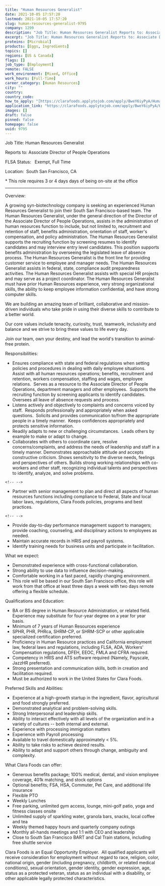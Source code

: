 ```yaml
---
title: "Human Resources Generalist"
date: 2021-10-05 17:57:20
lastmod: 2021-10-05 17:57:20
slug: human-resources-generalist-9795
company: 1299
description: "Job Title: Human Resources Generalist Reports to: Associate Director of People OperationsFLSA Status:   Exempt, Full TimeLocation:  South San Francisco, CA* This role requires 3 or 4 days days of being on-site at the office ______________________________________________________Overview:"
excerpt: "Job Title: Human Resources Generalist Reports to: Associate Director of People OperationsFLSA Status:   Exempt, Full TimeLocation:  South San Francisco, CA* This role requires 3 or 4 days days of being on-site at the office ______________________________________________________Overview:"
proteins: [Microbial]
products: [Eggs, Ingredients]
topics: []
regions: [US & Canada]
flags: []
job_type: [Employment]
remote: FALSE
work_environment: [Mixed, Office]
work_hours: [Full-Time]
career_category: [Human Resources]
city: ""
country: 
country_code: 
how_to_apply: "[https://clarafoods.applytojob.com/apply/BweY6iyPyA/Human-Resources-Gene...](https://clarafoods.applytojob.com/apply/BweY6iyPyA/Human-Resources-Generalist)"
application_link: "https://clarafoods.applytojob.com/apply/BweY6iyPyA/Human-Resources-Generalist"
images: []
draft: false
pinned: false
homepage: false
uuid: 9795
---
```

Job Title: Human Resources Generalist 

Reports to: Associate Director of People Operations

FLSA Status:   Exempt, Full Time

Location:  South San Francisco, CA

\* This role requires 3 or 4 days days of being on-site at the office
\_\_\_\_\_\_\_\_\_\_\_\_\_\_\_\_\_\_\_\_\_\_\_\_\_\_\_\_\_\_\_\_\_\_\_\_\_\_\_\_\_\_\_\_\_\_\_\_\_\_\_\_\_\_

Overview:

A growing syn-biotechnology company is seeking an experienced Human
Resources Generalist to join their South San Francisco-based team. The
Human Resources Generalist, under the general direction of the Director
of the Associate Director of People Operations, assists in the
administration of human resources function to include, but not limited
to, recruitment and retention of staff, benefits administration,
orientation of staff, worker's compensation, and policy administration.
The Human Resources Generalist supports the recruiting function by
screening resumes to identify candidates and may interview entry level
candidates. This position supports benefits administration by overseeing
the legislated leave of absence process. The Human Resources Generalist
is the front line for providing customer service to employee and manager
needs. The Human Resources Generalist assists in federal, state,
compliance audit preparedness activities. The Human Resources Generalist
assists with special HR projects and may serve as a project coordinator.
The Human Resources Generalist must have prior Human Resources
experience, very strong organizational skills, the ability to keep
employee information confidential, and have strong computer skills.

We are building an amazing team of brilliant, collaborative and
mission-driven individuals who take pride in using their diverse skills
to contribute to a better world. 

Our core values include tenacity, curiosity, trust, teamwork,
inclusivity and balance and we strive to bring these values to life
every day.

Join our team, own your destiny, and lead the world\'s transition to
animal-free protein.

Responsibilities:

-   Ensures compliance with state and federal regulations when setting
    policies and procedures in dealing with daily employee situations. 
    Assist with all human resources operations; benefits, recruitment
    and retention, workers compensation, staffing and wages, employee
    relations.  Serves as a resource to the Associate Director of People
    Operations, department managers and other employees.  Supports the
    recruiting function by screening applicants to identify candidates. 
    Oversees all leave of absence requests and process.  
-   Listens actively and objectively to complaints and concerns voiced
    by staff.  Responds professionally and appropriately when asked
    questions.  Solicits and provides communication to/from the
    appropriate people in a timely manner.  Keeps confidences
    appropriately and protects sensitive information.
-   Readily adapts to new or challenging circumstances.  Leads others by
    example to make or adapt to change.
-   Collaborates with others to coordinate care, resolve
    concerns/complaints, and address the needs of leadership and staff
    in a timely manner. Demonstrates approachable attitude and accepts
    constructive criticism. Shows sensitivity to the diverse needs,
    feelings and perspectives of others. Builds strong working
    relationships with co-workers and other staff, recognizing
    individual talents and perspectives to identify, analyze, and solve
    problems.

```{=html}
<!-- -->
```
-   Partner with senior management to plan and direct all aspects of
    human resources functions including compliance to Federal, State and
    local labor laws, regulations, Clara Foods policies, programs and
    best practices.

```{=html}
<!-- -->
```
-   Provide day-to-day performance management support to managers;
    provide coaching, counseling, and disciplinary actions to employees
    as needed.
-   Maintain accurate records in HRIS and payroll systems.
-   Identify training needs for business units and participate in
    facilitation.

What we expect:

-   Demonstrated experience with cross-functional collaboration.
-   Strong ability to use data to influence decision-making.
-   Comfortable working in a fast paced, rapidly changing environment.
-   This role will be based in our South San Francisco office, this role
    will work from that office at least three days a week with two days
    remote offering a flexible schedule.

Qualifications and Education: 

-   BA or BS degree in Human Resource Administration, or related field.
    Experience may substitute for four-year degree on a year for year
    basis.   
-   Minimum of 7 years of Human Resources experience 
-   SPHR, PHR, PHRca, SHRM-CP, or SHRM-SCP or other applicable
    specialized certification preferred.
-   Proficiency in Human Resource practices and California employment
    law, federal laws and regulations, including FLSA, ADA, Workers'
    Compensation regulations, DFEH, EEOC, FMLA and CFRA required.
-   Competency in HRIS and ATS software required (Namely, Payscale,
    JazzHR preferred).
-   Strong presentation and communication skills, both in creation and
    facilitation required. 
-   Must be authorized to work in the United States for Clara Foods.

Preferred Skills and Abilities:

-   Experience at a high-growth startup in the ingredient, flavor,
    agricultural and food strongly preferred.
-   Demonstrated analytical and problem-solving skills.
-   Strong Interpersonal and leadership skills.
-   Ability to interact effectively with all levels of the organization
    and in a variety of cultures -- both internal and external.
-   Experience with processing immigration matters
-   Experience with Payroll processing
-   Available to travel domestically approximately \< 5%.
-   Ability to take risks to achieve desired results.
-   Ability to adapt and support others through change, ambiguity and
    complexity.

What Clara Foods can offer:

-   Generous benefits package; 100% medical, dental, and vision employee
    coverage, 401k matching, and stock options
-   Optional benefits; FSA, HSA, Commuter, Pet Care, and additional life
    insurance
-   Flexible PTO
-   Weekly Lunches
-   Free parking, unlimited gym access, lounge, mini-golf patio, yoga
    and fitness classes onsite
-   Unlimited supply of sparkling water, granola bars, snacks, local
    coffee and tea
-   Weekly themed happy hours and quarterly company outings
-   Monthly all-hands meetings and 1:1 with CEO and leadership
-   Close to South San Francisco BART and Cal Train stations, including
    free shuttle service

Clara Foods is an Equal Opportunity Employer.  All qualified applicants
will receive consideration for employment without regard to race,
religion, color, national origin, gender (including pregnancy,
childbirth, or related medical conditions), sexual orientation, gender
identity, gender expression, age, status as a protected veteran, status
as an individual with a disability, or other applicable legally
protected characteristics.
